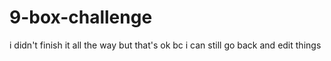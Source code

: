 # 9-box-challenge
i didn't finish it all the way but that's ok bc i can still go back and edit things
